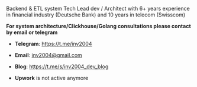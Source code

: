 Backend & ETL system Tech Lead dev / Architect with 6+ years experience in financial industry (Deutsche Bank) and 10 years in telecom (Swisscom)

**For system architecture/Clickhouse/Golang consultations please contact by email or telegram**

- **Telegram**: https://t.me/inv2004

- **Email**: inv2004@gmail.com

- **Blog**: https://t.me/s/inv2004_dev_blog

- **Upwork** is not active anymore
